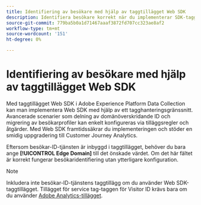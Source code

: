 ```yaml
---
title: Identifiering av besökare med hjälp av taggtillägget Web SDK
description: Identifiera besökare korrekt när du implementerar SDK-taggtillägget för webben.
source-git-commit: 779ba5b0a1d71467aaaf3872fd707cc323ae8af2
workflow-type: tm+mt
source-wordcount: '151'
ht-degree: 0%

---
```


# Identifiering av besökare med hjälp av taggtillägget Web SDK

Med taggtillägget Web SDK i Adobe Experience Platform Data Collection kan man implementera Web SDK med hjälp av ett tagghanteringsgränssnitt. Avancerade scenarier som delning av domänöverskridande ID och migrering av besökarprofiler kan enkelt konfigureras via tilläggsregler och åtgärder. Med Web SDK framtidssäkrar du implementeringen och stöder en smidig uppgradering till Customer Journey Analytics.

Eftersom besökar-ID-tjänsten är inbyggd i taggtillägget, behöver du bara ange **[!UICONTROL Edge Domain]** till det önskade värdet. Om det här fältet är korrekt fungerar besökaridentifiering utan ytterligare konfiguration.

>[!NOTE]
>
>Inkludera inte besökar-ID-tjänstens taggtillägg om du använder Web SDK-taggtillägget. Tillägget för service tag-taggen för Visitor ID krävs bara om du använder [Adobe Analytics-tillägget](analytics-extension.md).
